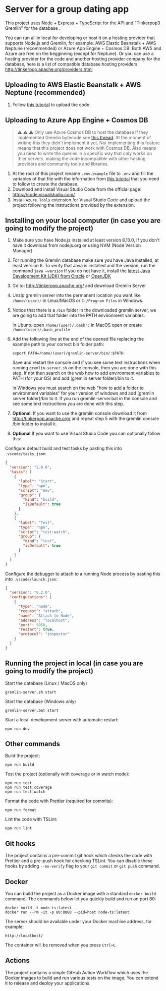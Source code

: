 # Server for a group dating app

This project uses Node + Express + TypeScript for the API and "Tinkerpop3 Gremlin" for the database .

You can run all in local for developing or host it on a hosting provider that supports Node.js and Gremlin, for example: AWS Elastic Beanstalk + AWS Neptune (recommended) or Azure App Engine + Cosmos DB. Both AWS and Azure are free on the begginning (except for Neptune).
Or you can use a hosting provider for the code and another hosting provider company for the database, here is a list of compatible database hosting providers:
http://tinkerpop.apache.org/providers.html

## Uploading to AWS Elastic Beanstalk + AWS Neptune (recommended)
1. Follow [this tutorial](https://medium.com/@sommershurbaji/deploying-a-docker-container-to-aws-with-elastic-beanstalk-28adfd6e7e95) to upload the code:


## Uploading to Azure App Engine + Cosmos DB
> :warning: :warning: :warning: Only use Azure Cosmos DB to host the database if they implemented Gremlin bytecode see [this thread](https://feedback.azure.com/forums/263030-azure-cosmos-db/suggestions/33632779-support-gremlin-bytecode-to-enable-the-fluent-api?page=1&per_page=20). At the moment of writing this they didn't implement it yet. Not implementing this feature means that this project does not work with Cosmos DB. Also means you need to write the queries in a specific way that only works on thier servers, making the code incompatible with other hosting providers and community tools and libraries.

1. At the root of this project rename ``.env.example`` file to ``.env`` and fill the variables of that file with the information from [this tutorial](https://docs.microsoft.com/en-us/azure/cosmos-db/create-graph-nodejs#update-your-connection-string) that you need to follow to create the database. 
2. Download and install Visual Studio Code from the official page: https://code.visualstudio.com/
3. Install ``Azure Tools`` extension for Visual Studio Code and upload the project following the instructions provided by the extension.

## Installing on your local computer (in case you are going to modify the project)

1. Make sure you have Node.js installed at least version 8.10.0, if you don't have it download from nodejs.org or using NVM (Node Version Manager)

2. For running the Gremlin database make sure you have Java installed, at least version 8. 
To verify that Java is installed and the version, run the command ```java –version```
If you do not have it, install the [latest Java Development Kit (JDK) from Oracle](https://www.oracle.com/technetwork/java/javase/downloads/jdk8-downloads-2133151.html) or  [OpenJDK](https://openjdk.java.net/)

3. Go to: http://tinkerpop.apache.org/ and download Gremlin Server

4. Unzip gremlin server into the permanent location you want like ``/home/(user)/`` in Linux/MacOS or ``C:/Program Files`` in Windows.

5. Notice that there is a ``/bin`` folder in the downloaded gremlin server, we are going to add that folder into the PATH environment variables.

   In Ubuntu open ``/home/(user)/.bashrc`` in MacOS open or create ``/home/(user)/.bash_profile``
   
6. Add the following line at the end of the opened file replacing the example path to your correct bin folder path:

   ```export PATH=/home/(user)/gremlin-server/bin/:$PATH```
   
   Save and restart the console and if you see some text instructions when running ```gremlin-server.sh``` on the console, then you are done with this step, If not then search on the web how to add environment variables to PATH (for your OS) and add (gremlin server folder)/bin to it.

   In Windows you must search on the web "how to add a folder to environment variables" for your version of windows and add (gremlin server folder)/bin to it.
   If you run gremlin-server.bat in the console and see some text instructions you are done with this step.

6. **Optional**: If you want to use the gremlin console download it from http://tinkerpop.apache.org/ and repeat step 5 with the gremlin console /bin folder to install it.

7. **Optional** If you want to use Visual Studio Code you can optionally follow this:

Configure default build and test tasks by pasting this into `.vscode/tasks.json`:

```json
{
  "version": "2.0.0",
  "tasks": [
    {
      "label": "Start",
      "type": "npm",
      "script": "dev",
      "group": {
        "kind": "build",
        "isDefault": true
      }
    },
    {
      "label": "Test",
      "type": "npm",
      "script": "test:watch",
      "group": {
        "kind": "test",
        "isDefault": true
      }
    }
  ]
}
```

Configure the debugger to attach to a running Node process by pasting this into `.vscode/launch.json`:

```json
{
  "version": "0.2.0",
  "configurations": [
    {
      "type": "node",
      "request": "attach",
      "name": "Attach to Node",
      "address": "localhost",
      "port": 5858,
      "restart": true,
      "protocol": "inspector"
    }
  ]
}
```

## Running the project in local (in case you are going to modify the project)

Start the database (Linux / MacOS only) 

```
gremlin-server.sh start
```

Start the database (Windows only) 

```
gremlin-server.bat start
```

Start a local development server with automatic restart:

```
npm run dev
```

## Other commands

Build the project:

```
npm run build
```

Test the project (optionally with coverage or in watch mode):

```
npm run test
npm run test:coverage
npm run test:watch
```

Format the code with Prettier (required for commits):

```
npm run format
```

Lint the code with TSLint:

```
npm run lint
```

## Git hooks

The project contains a pre-commit git hook which checks the code with Prettier and a pre-push hook for checking TSLint. You can disable these hooks by adding `--no-verify` flag to your `git commit` or `git push` command.

## Docker

You can build the project as a Docker image with a standard `docker build` command. The commands below let you quickly build and run on port 80:

```
docker build -t node-ts:latest .
docker run --rm -it -p 80:8080 --pid=host node-ts:latest
```

The server should be available under your Docker machine address, for example:

```
http://localhost/
```

The container will be removed when you press `Ctrl+C`.

## Actions

The project contains a simple GitHub Action Workflow which uses the Docker images to build and run various tests on the image. You can extend it to release and deploy your applications.
